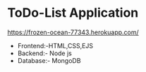 # ToDo-List Application
https://frozen-ocean-77343.herokuapp.com/  
<ul>
<li>Frontend:-HTML,CSS,EJS</li>
<li>Backend:- Node js</li>
<li>Database:- MongoDB</li>
</ul>
